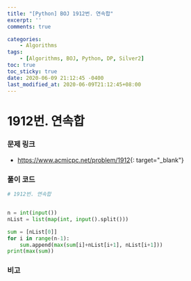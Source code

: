 ```yaml
---
title: "[Python] BOJ 1912번. 연속합"
excerpt: ''
comments: true

categories:
    - Algorithms
tags:
    - [Algorithms, BOJ, Python, DP, Silver2]
toc: true
toc_sticky: true
date: 2020-06-09 21:12:45 -0400
last_modified_at: 2020-06-09T21:12:45+08:00
---
```


# 1912번. 연속합

### 문제 링크
- <https://www.acmicpc.net/problem/1912>{: target="\_blank"}

### 풀이 코드

```python
# 1912번. 연속합


n = int(input())
nList = list(map(int, input().split()))

sum = [nList[0]]
for i in range(n-1):
    sum.append(max(sum[i]+nList[i+1], nList[i+1]))
print(max(sum))
```

### 비고